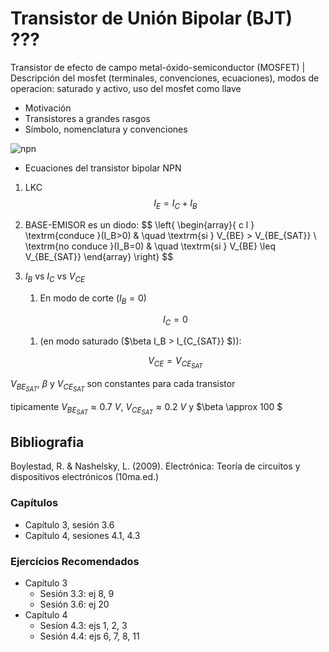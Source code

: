 # Transistor de Unión Bipolar (BJT) ???

Transistor de efecto de campo metal-óxido-semiconductor (MOSFET) | Descripción del mosfet (terminales, convenciones, ecuaciones), modos de operacion: saturado y activo, uso del mosfet como llave


- Motivación
- Transistores a grandes rasgos
- Símbolo, nomenclatura y convenciones

![npn](https://julianodb.github.io/electronic_circuits_diagrams/npn.png)

- Ecuaciones del transistor bipolar NPN

1. LKC
   $$I_E = I_C + I_B$$
1. BASE-EMISOR es un diodo:
   $$ 
   \left\{ 
      \begin{array}{ c l }
          \textrm{conduce }(I_B>0) & \quad \textrm{si } V_{BE} >  V_{BE_{SAT}} \\
          \textrm{no conduce }(I_B=0)                 & \quad \textrm{si } V_{BE} \leq V_{BE_{SAT}}
      \end{array} 
   \right}
   $$
1. $I_B$ vs $I_C$ vs $V_{CE}$
   1. En modo de corte ($I_B = 0$)

   $$I_C = 0$$
   1. (en modo saturado ($\beta I_B > I_{C_{SAT}} $)):
   
   $$V_{CE} = V_{CE_{SAT}}$$

$V_{BE_{SAT}}$, $\beta$ y $V_{CE_{SAT}}$ son constantes para cada transistor

tipicamente $V_{BE_{SAT}} \approx 0.7\ V$, $V_{CE_{SAT}} \approx 0.2\ V$ y $\beta \approx 100 $

## Bibliografia

Boylestad, R. & Nashelsky, L. (2009). Electrónica: Teoría de circuitos y dispositivos electrónicos (10ma.ed.)

### Capítulos
- Capítulo 3, sesión 3.6
- Capítulo 4, sesiones 4.1, 4.3

### Ejercícios Recomendados
- Capítulo 3
  - Sesión 3.3: ej 8, 9
  - Sesión 3.6: ej 20
- Capítulo 4
  - Sesíon 4.3: ejs 1, 2, 3
  - Sesión 4.4: ejs 6, 7, 8, 11
